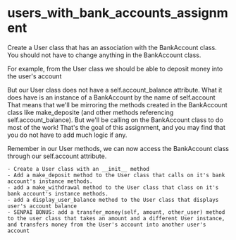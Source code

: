 # users_with_bank_accounts_assignment

Create a User class that has an association with the BankAccount class. You should not have to change anything in the BankAccount class.

For example, from the User class we should be able to deposit money into the user's account

But our User class does not have a self.account_balance attribute. What it does have is an instance of a BankAccount by the name of self.account That means that we'll be mirroring the methods created in the BankAccount class like make_deposite (and other methods referencing self.account_balance). But we'll be calling on the BankAccount class to do most of the work! That's the goal of this assignment, and you may find that you do not have to add much logic if any.

Remember in our User methods, we can now access the BankAccount class through our self.account attribute.

    - Create a User class with an __init__ method
    - Add a make_deposit method to the User class that calls on it's bank account's instance methods.
    - add a make_withdrawal method to the User class that class on it's bank account's instance methods.
    - add a display_user_balance method to the User class that displays user's account balance
    - SENPAI BONUS: add a transfer_money(self, amount, other_user) method to the user class that takes an amount and a different User instance, and transfers money from the User's account into another user's account